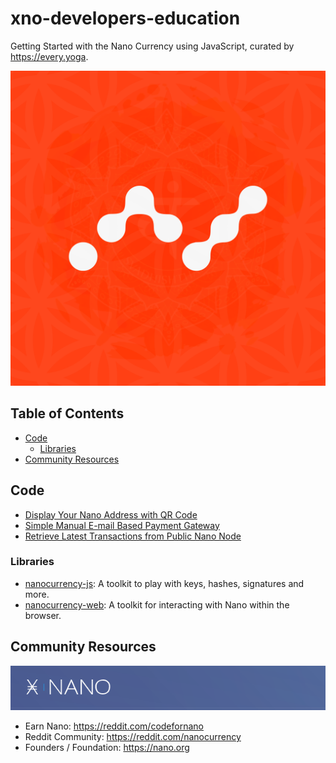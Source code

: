 # xno-developers-education

Getting Started with the Nano Currency using JavaScript, curated by https://every.yoga.

![alt text](readme.png)

## Table of Contents
 - [Code](#code)
   - [Libraries](#libraries)
 - [Community Resources](#community-resources)

## Code
- [Display Your Nano Address with QR Code](https://github.com/neil-yoga/nano-qrcode-starter)
- [Simple Manual E-mail Based Payment Gateway](https://github.com/neil-yoga/nano-checkout-vuejs-starter.html) 
- [Retrieve Latest Transactions from Public Nano Node](https://github.com/neil-yoga/nano-backend-pull-example)

### Libraries
- [nanocurrency-js](https://github.com/marvinroger/nanocurrency-js): A toolkit to play with keys, hashes, signatures and more.
- [nanocurrency-web](https://github.com/numsu/nanocurrency-web-js): A toolkit for interacting with Nano within the browser.

## Community Resources
![alt text](xno.png)
- Earn Nano: https://reddit.com/codefornano
- Reddit Community: https://reddit.com/nanocurrency
- Founders / Foundation: https://nano.org
